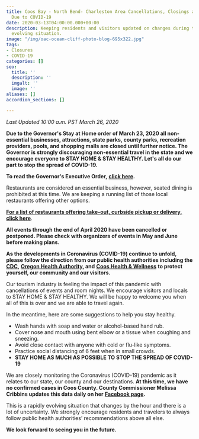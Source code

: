 ```yaml
---
title: Coos Bay - North Bend- Charleston Area Cancellations, Closings and Changes
  Due to COVID-19
date: 2020-03-13T04:00:00.000+00:00
description: Keeping residents and visitors updated on changes during this rapidly
  evolving situation.
image: "/img/oac-ocean-cliff-photo-blog-695x322.jpg"
tags:
- Closures
- COVID-19
categories: []
seo:
  title: ''
  description: ''
  imgalt: ''
  image: ''
aliases: []
accordion_sections: []

---
```

_Last Updated 10:00 a.m. PST March 26, 2020_

**Due to the Governor's Stay at Home order of March 23, 2020 all non-essential businesses, attractions, state parks, county parks, recreation providers, pools, and shopping malls are closed until further notice. The Governor is strongly discouraging non-essential travel in the state and we encourage everyone to STAY HOME & STAY HEALTHY. Let's all do our part to stop the spread of COVID-19.**

**To read the Governor's Executive Order,** [**click here**](https://govsite-assets.s3.amazonaws.com/jkAULYKcSh6DoDF8wBM0_EO%2020-12.pdf)**.**

Restaurants are considered an essential business, however, seated dining is prohibited at this time. We are keeping a running list of those local restaurants offering other options.

[**For a list of restaurants offering take-out, curbside pickup or delivery, click here**](/dining-options-takeout/).

**All events through the end of April 2020 have been cancelled or postponed. Please check with organizers of events in May and June before making plans.**

**As the developments in Coronavirus (COVID-19) continue to unfold, please follow the direction from our public health authorities including the** [**CDC**](https://www.cdc.gov/coronavirus/2019-ncov/index.html)**,** [**Oregon Health Authority**](https://www.oregon.gov/oha/pages/index.aspx)**, and** [**Coos Health & Wellness**](https://cooshealthandwellness.org/) **to protect yourself, our community and our visitors.**

Our tourism industry is feeling the impact of this pandemic with cancellations of events and room nights. We encourage visitors and locals to STAY HOME & STAY HEALTHY. We will be happy to welcome you when all of this is over and we are able to travel again.

In the meantime, here are some suggestions to help you stay healthy.

* Wash hands with soap and water or alcohol-based hand rub.
* Cover nose and mouth using bent elbow or a tissue when coughing and sneezing.
* Avoid close contact with anyone with cold or flu-like symptoms.
* Practice social distancing of 6 feet when in small crowds.
* **STAY HOME AS MUCH AS POSSIBLE TO STOP THE SPREAD OF COVID-19**

We are closely monitoring the Coronavirus (COVID-19) pandemic as it relates to our state, our county and our destinations. **At this time, we have no confirmed cases in Coos County. County Commissioner Melissa Cribbins updates this data daily on her** [**Facebook page**](https://www.facebook.com/commissionercribbins/)**.**

This is a rapidly evolving situation that changes by the hour and there is a lot of uncertainty. We strongly encourage residents and travelers to always follow public health authorities’ recommendations above all else.

**We look forward to seeing you in the future.**